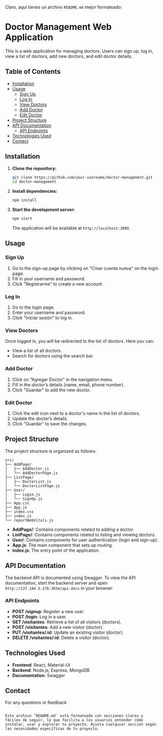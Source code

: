 Claro, aquí tienes un archivo `README.md` mejor formateado:


# Doctor Management Web Application

This is a web application for managing doctors. Users can sign up, log in, view a list of doctors, add new doctors, and edit doctor details.

## Table of Contents

- [Installation](#installation)
- [Usage](#usage)
  - [Sign Up](#sign-up)
  - [Log In](#log-in)
  - [View Doctors](#view-doctors)
  - [Add Doctor](#add-doctor)
  - [Edit Doctor](#edit-doctor)
- [Project Structure](#project-structure)
- [API Documentation](#api-documentation)
  - [API Endpoints](#api-endpoints)
- [Technologies Used](#technologies-used)
- [Contact](#contact)

## Installation

1. **Clone the repository:**

   ```bash
   git clone https://github.com/your-username/doctor-management.git
   cd doctor-management
   ```

2. **Install dependencies:**

   ```bash
   npm install
   ```

3. **Start the development server:**

   ```bash
   npm start
   ```

   The application will be available at `http://localhost:3000`.

## Usage

### Sign Up

1. Go to the sign-up page by clicking on "Crear cuenta nueva" on the login page.
2. Fill in your username and password.
3. Click "Registrarme" to create a new account.

### Log In

1. Go to the login page.
2. Enter your username and password.
3. Click "Iniciar sesión" to log in.

### View Doctors

Once logged in, you will be redirected to the list of doctors. Here you can:

- View a list of all doctors.
- Search for doctors using the search bar.

### Add Doctor

1. Click on "Agregar Doctor" in the navigation menu.
2. Fill in the doctor’s details (name, email, phone number).
3. Click "Guardar" to add the new doctor.

### Edit Doctor

1. Click the edit icon next to a doctor's name in the list of doctors.
2. Update the doctor’s details.
3. Click "Guardar" to save the changes.

## Project Structure

The project structure is organized as follows:

```
src/
├── AddPage/
│   ├── AddDoctor.js
│   └── AddDoctorPage.js
├── ListPage/
│   ├── DoctorList.js
│   └── DoctorListPage.js
├── User/
│   ├── Login.js
│   └── SignUp.js
├── App.css
├── App.js
├── index.css
├── index.js
└── reportWebVitals.js
```

- **AddPage/**: Contains components related to adding a doctor.
- **ListPage/**: Contains components related to listing and viewing doctors.
- **User/**: Contains components for user authentication (login and sign-up).
- **App.js**: The main component that sets up routing.
- **index.js**: The entry point of the application.

## API Documentation

The backend API is documented using Swagger. To view the API documentation, start the backend server and open `http://137.184.5.176:3034/api-docs` in your browser.

### API Endpoints

- **POST /signup**: Register a new user.
- **POST /login**: Log in a user.
- **GET /visitantes**: Retrieve a list of all visitors (doctors).
- **POST /visitantes**: Add a new visitor (doctor).
- **PUT /visitantes/:id**: Update an existing visitor (doctor).
- **DELETE /visitantes/:id**: Delete a visitor (doctor).

## Technologies Used

- **Frontend**: React, Material-UI
- **Backend**: Node.js, Express, MongoDB
- **Documentation**: Swagger

## Contact

For any questions or feedback
```

Este archivo `README.md` está formateado con secciones claras y fáciles de seguir, lo que facilita a los usuarios entender cómo instalar, usar y explorar tu proyecto. Ajusta cualquier sección según las necesidades específicas de tu proyecto.
